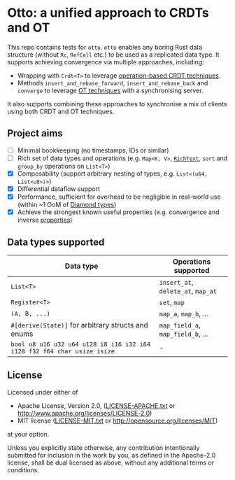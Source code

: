 # Otto: a unified approach to CRDTs and OT

This repo contains tests for `otto`. `otto` enables any boring Rust data structure (without `Rc`, `RefCell` etc.) to be used as a replicated data type. It supports achieving convergence via multiple approaches, including:

* Wrapping with `Crdt<T>` to leverage [operation-based CRDT techniques](https://en.wikipedia.org/wiki/Conflict-free_replicated_data_type#Operation-based_CRDTs).
* Methods `insert_and_rebase_forward`, `insert_and_rebase_back` and `converge` to leverage [OT techniques](https://en.wikipedia.org/wiki/Operational_transformation) with a synchronising server.

It also supports combining these approaches to synchronise a mix of clients using both CRDT and OT techniques.

## Project aims

* [ ] Minimal bookkeeping (no timestamps, IDs or similar)
* [ ] Rich set of data types and operations (e.g. `Map<K, V>`, [`RichText`](https://www.inkandswitch.com/peritext/), `sort` and `group_by` operations on `List<T>`)
* [x] Composability (support arbitrary nesting of types, e.g. `List<(u64, List<u8>)>`)
* [x] Differential dataflow support
* [x] Performance, sufficient for overhead to be negligible in real-world use (within \~1 OoM of [Diamond types](https://josephg.com/blog/crdts-go-brrr/))
* [x] Achieve the strongest known useful properties (e.g. convergence and inverse [properties](https://en.wikipedia.org/wiki/Operational_transformation#Transformation_properties))

## Data types supported

| Data type | Operations supported |
|---|---|
| `List<T>` | `insert_at`, `delete_at`, `map_at` |
| `Register<T>` | `set`, `map` |
| `(A, B, ...)` | `map_a`, `map_b`, ... |
| `#[derive(State)]` for arbitrary structs and enums | `map_field_a`, `map_field_b`, ... |
| `bool u8 u16 u32 u64 u128 i8 i16 i32 i64 i128 f32 f64 char usize isize` | - |

## License
Licensed under either of

 * Apache License, Version 2.0, ([LICENSE-APACHE.txt](LICENSE-APACHE.txt) or http://www.apache.org/licenses/LICENSE-2.0)
 * MIT license ([LICENSE-MIT.txt](LICENSE-MIT.txt) or http://opensource.org/licenses/MIT)

at your option.

Unless you explicitly state otherwise, any contribution intentionally submitted for inclusion in the work by you, as defined in the Apache-2.0 license, shall be dual licensed as above, without any additional terms or conditions.

